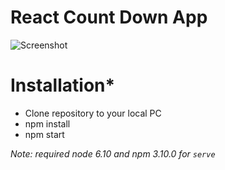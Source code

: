 # React Count Down App

![Screenshot](http://khyrulalam.website/img/rApp.png)

# Installation*

* Clone repository to your local PC
* npm install
* npm start



*Note: required node 6.10 and npm 3.10.0 for ``serve``*
